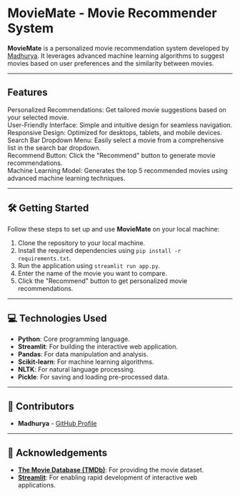 # MovieMate - Movie Recommender System

**MovieMate** is a personalized movie recommendation system developed by [Madhurya](https://github.com/Madhurya2303). It leverages advanced machine learning algorithms to suggest movies based on user preferences and the similarity between movies.

---

## Features
Personalized Recommendations: Get tailored movie suggestions based on your selected movie.  
User-Friendly Interface: Simple and intuitive design for seamless navigation.  
Responsive Design: Optimized for desktops, tablets, and mobile devices.  
Search Bar Dropdown Menu: Easily select a movie from a comprehensive list in the search bar dropdown.  
Recommend Button: Click the "Recommend" button to generate movie recommendations.  
Machine Learning Model: Generates the top 5 recommended movies using advanced machine learning techniques.

---

## 🛠️ Getting Started
Follow these steps to set up and use **MovieMate** on your local machine:

1. Clone the repository to your local machine.
2. Install the required dependencies using `pip install -r requirements.txt`.
3. Run the application using `streamlit run app.py`.
4. Enter the name of the movie you want to compare.
5. Click the "Recommend" button to get personalized movie recommendations.

---

## 💻 Technologies Used
- **Python**: Core programming language.
- **Streamlit**: For building the interactive web application.
- **Pandas**: For data manipulation and analysis.
- **Scikit-learn**: For machine learning algorithms.
- **NLTK**: For natural language processing.
- **Pickle**: For saving and loading pre-processed data.

---

## 🤝 Contributors
- **Madhurya** - [GitHub Profile](https://github.com/Madhurya2303)

---

## 📜 Acknowledgements
- **[The Movie Database (TMDb)](https://www.themoviedb.org/)**: For providing the movie dataset.
- **[Streamlit](https://streamlit.io/)**: For enabling rapid development of interactive web applications.
